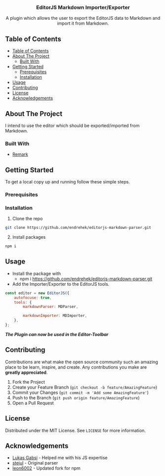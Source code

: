 <h3 align="center">EditorJS Markdown Importer/Exporter</h3>

<p align="center">
A plugin which allows the user to export the EditorJS data to Markdown and import it from Markdown.
</p>


## Table of Contents

- [Table of Contents](#table-of-contents)
- [About The Project](#about-the-project)
  - [Built With](#built-with)
- [Getting Started](#getting-started)
  - [Prerequisites](#prerequisites)
  - [Installation](#installation)
- [Usage](#usage)
- [Contributing](#contributing)
- [License](#license)
- [Acknowledgements](#acknowledgements)



## About The Project

I intend to use the editor which should be exported/imported from Markdown.

### Built With

* [Remark](https://remark.js.org/)


## Getting Started

To get a local copy up and running follow these simple steps.

### Prerequisites



### Installation

1. Clone the repo
```sh
git clone https://github.com/endrehek/editorjs-markdown-parser.git
```
2. Install packages
```sh
npm i 
```

## Usage

- Install the package with
  - npm i https://github.com/endrehek/editorjs-markdown-parser.git
- Add the Importer/Exporter to the EditorJS tools.

```js
const editor = new EditorJS({
    autofocuse: true,
    tools: {
        markdownParser: MDParser,

        markdownImporter: MDImporter,
    },
};
```

***The Plugin can now be used in the Editor-Toolbar***


## Contributing

Contributions are what make the open source community such an amazing place to be learn, inspire, and create. Any contributions you make are **greatly appreciated**.

1. Fork the Project
2. Create your Feature Branch (`git checkout -b feature/AmazingFeature`)
3. Commit your Changes (`git commit -m 'Add some AmazingFeature'`)
4. Push to the Branch (`git push origin feature/AmazingFeature`)
5. Open a Pull Request


## License

Distributed under the MIT License. See `LICENSE` for more information.

## Acknowledgements

* [Lukas Gabsi](https://github.com/gabsii) - Helped me with his JS expertise
* [stejul](https://github.com/stejul) - Original parser
* [leon6002](https://github.com/leon6002) - Updated fork for npm
